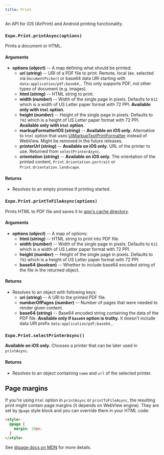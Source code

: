 ```yaml
---
title: Print
---
```


An API for iOS (AirPrint) and Android printing functionality.

### `Expo.Print.printAsync(options)`

Prints a document or HTML.

#### Arguments

-   **options (_object_)** -- A map defining what should be printed:
    -   **uri (_string_)** -- URI of a PDF file to print. Remote, local (ex. selected via `DocumentPicker`) or base64 data URI starting with `data:application/pdf;base64,`. This only supports PDF, not other types of document (e.g. images).
    -   **html (_string_)** -- HTML string to print.
    -   **width (_number_)** -- Width of the single page in pixels. Defaults to `612` which is a width of US Letter paper format with 72 PPI. **Available only with `html` option.**
    -   **height (_number_)** -- Height of the single page in pixels. Defaults to `792` which is a height of US Letter paper format with 72 PPI. **Available only with `html` option.**
    -   **markupFormatterIOS (_string_)** -- **Available on iOS only.** Alternative to `html` option that uses [UIMarkupTextPrintFormatter](https://developer.apple.com/documentation/uikit/uimarkuptextprintformatter) instead of WebView. Might be removed in the future releases.
    -   **printerUrl (_string_)** -- **Available on iOS only.** URL of the printer to use. Returned from `selectPrinterAsync`.
    -   **orientation (_string_)** -- **Available on iOS only.** The orientation of the printed content, `Print.Orientation.portrait` or `Print.Orientation.landscape`.

#### Returns

-   Resolves to an empty promise if printing started.

### `Expo.Print.printToFileAsync(options)`

Prints HTML to PDF file and saves it to [app's cache directory](../filesystem/#expofilesystemcachedirectory).

#### Arguments

-   **options (_object_)** -- A map of options:
    -   **html (_string_)** -- HTML string to print into PDF file.
    -   **width (_number_)** -- Width of the single page in pixels. Defaults to `612` which is a width of US Letter paper format with 72 PPI.
    -   **height (_number_)** -- Height of the single page in pixels. Defaults to `792` which is a height of US Letter paper format with 72 PPI.
    -   **base64 (_boolean_)** -- Whether to include base64 encoded string of the file in the returned object.

#### Returns

-   Resolves to an object with following keys:
    -   **uri (_string_)** -- A URI to the printed PDF file.
    -   **numberOfPages (_number_)** -- Number of pages that were needed to render given content.
    -   **base64 (_string_)** -- Base64 encoded string containing the data of the PDF file. **Available only if `base64` option is truthy.** It doesn't include data URI prefix `data:application/pdf;base64,`.

### `Expo.Print.selectPrinterAsync()`

**Available on iOS only.** Chooses a printer that can be later used in `printAsync`.

#### Returns

-   Resolves to an object containing `name` and `url` of the selected printer.

## Page margins

If you're using `html` option in `printAsync` or `printToFileAsync`, the resulting print might contain page margins (it depends on WebView engine).
They are set by `@page` style block and you can override them in your HTML code:

```html
<style>
  @page {
    margin: 20px;
  }
</style>
```

See [@page docs on MDN](https://developer.mozilla.org/en-US/docs/Web/CSS/@page) for more details.


